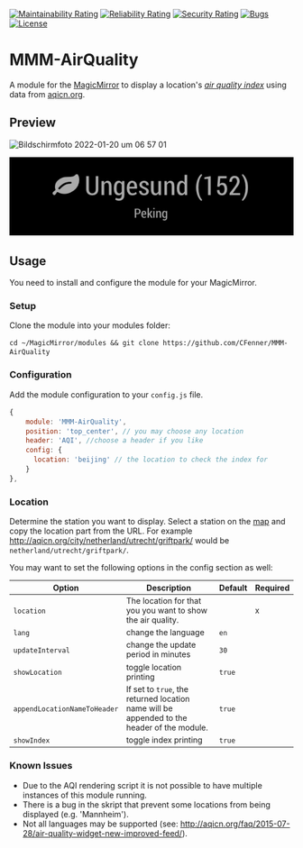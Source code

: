 [![Maintainability Rating](https://sonarcloud.io/api/project_badges/measure?project=CFenner_MMM-AirQuality&metric=sqale_rating)](https://sonarcloud.io/summary/new_code?id=CFenner_MMM-AirQuality)
[![Reliability Rating](https://sonarcloud.io/api/project_badges/measure?project=CFenner_MMM-AirQuality&metric=reliability_rating)](https://sonarcloud.io/summary/new_code?id=CFenner_MMM-AirQuality)
[![Security Rating](https://sonarcloud.io/api/project_badges/measure?project=CFenner_MMM-AirQuality&metric=security_rating)](https://sonarcloud.io/summary/new_code?id=CFenner_MMM-AirQuality)
[![Bugs](https://sonarcloud.io/api/project_badges/measure?project=CFenner_MMM-AirQuality&metric=bugs)](https://sonarcloud.io/summary/new_code?id=CFenner_MMM-AirQuality)
[![License](https://img.shields.io/github/license/mashape/apistatus.svg)](https://choosealicense.com/licenses/mit/)

# MMM-AirQuality

A module for the [MagicMirror](https://github.com/MichMich/MagicMirror) to display a location's [*air quality index*](https://en.wikipedia.org/wiki/Air_quality_index) using data from [aqicn.org](http://aqicn.org/here/).

## Preview

<img width="318" alt="Bildschirmfoto 2022-01-20 um 06 57 01" src="https://user-images.githubusercontent.com/9592452/150281894-a4c87c58-5080-42fb-99c5-d63b10c3c320.png">


![preview](.github/preview.png)

## Usage

You need to install and configure the module for your MagicMirror.

### Setup

Clone the module into your modules folder:

```shell
cd ~/MagicMirror/modules && git clone https://github.com/CFenner/MMM-AirQuality
```

### Configuration

Add the module configuration to your `config.js` file.

```js
{
	module: 'MMM-AirQuality',
	position: 'top_center', // you may choose any location
	header: 'AQI', //choose a header if you like
	config: {
	  location: 'beijing' // the location to check the index for
	}
},
```

### Location

Determine the station you want to display. Select a station on the [map](https://aqicn.org/here/) and copy the location part from the URL. For example http://aqicn.org/city/netherland/utrecht/griftpark/ would be `netherland/utrecht/griftpark/`.

You may want to set the following options in the config section as well:

| Option |  Description | Default | Required |
|---|---|---|---|
| `location` | The location for that you you want to show the air quality.|| x |
| `lang` | change the language | `en`||
| `updateInterval` | change the update period in minutes  | `30` ||
| `showLocation` | toggle location printing | `true` ||
| `appendLocationNameToHeader` | If set to `true`, the returned location name will be appended to the header of the module. | `true` ||
| `showIndex` | toggle index printing | `true` ||

### Known Issues

- Due to the AQI rendering script it is not possible to have multiple instances of this module running.
- There is a bug in the skript that prevent some locations from being displayed (e.g. 'Mannheim').
- Not all languages may be supported (see: http://aqicn.org/faq/2015-07-28/air-quality-widget-new-improved-feed/).
